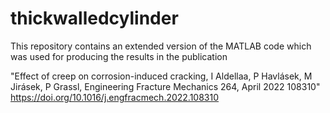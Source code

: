 # thickwalledcylinder
This repository contains an extended version of the MATLAB code which was used for producing the results in the publication

"Effect of creep on corrosion-induced cracking, I Aldellaa, P Havlásek, M Jirásek, P Grassl, Engineering Fracture Mechanics 264, April 2022 108310"
https://doi.org/10.1016/j.engfracmech.2022.108310
